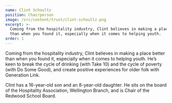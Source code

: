 ```yaml
---
name: Clint Schoultz
position: Chairperson
image: /src/content/trust/clint-schoultz.png
excerpt: >-
  Coming from the hospitality industry, Clint believes in making a place better
  than when you found it, especially when it comes to helping youth.
order: 1
---
```

Coming from the hospitality industry, Clint believes in making a place better than when you found it, especially when it comes to helping youth. He’s keen to break the cycle of drinking (with Take 10) and the cycle of poverty (with Do Some Good), and create positive experiences for older folk with Generation Link.

Clint has a 16-year-old son and an 8-year-old daughter. He sits on the board of the Hospitality Association, Wellington Branch, and is Chair of the Redwood School Board.